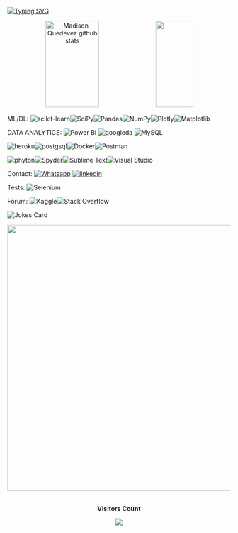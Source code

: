 
[![Typing SVG](https://readme-typing-svg.herokuapp.com/?color=00bfbf&size=35&center=true&vCenter=true&width=1000&lines=Hello,+my+name+is+Madison+Quedevez.;I'm+39+years+old.;I'm+from+Brasil.;I+study+Data+Science+at+FLAI;Be+Welcome!;Oi,+meu+nome+é+Madison+Quedevez.;Eu+sou+de+Castanhal+no+Estado+do+Pará.;Tenho+39+anos.;Eu+trabalho+com+Ciência+de+Dados.;E+estudo+na+FLAI+Inteligência+Artificial.:%29)](https://git.io/typing-svg)

<div align="center">  
  <img width="49%" height="195px" src="https://github-readme-stats.vercel.app/api?username=quedevezPFD&show_icons=true&count_private=true&hide_border=true&title_color=00bfbf&icon_color=00bfbf&text_color=c9d1d9&bg_color=0d1117" alt="Madison Quedevez github stats" /> 
  <img width="41%" height="195px" src="https://github-readme-stats.vercel.app/api/top-langs/?username=quedevezPFD&layout=compact&hide_border=true&title_color=00bfbf&text_color=00bfbf&bg_color=0d1117" />
</div>

ML/DL: ![scikit-learn](https://img.shields.io/badge/scikit--learn-%23F7931E.svg?style=for-the-badge&logo=scikit-learn&logoColor=white)![SciPy](https://img.shields.io/badge/SciPy-%230C55A5.svg?style=for-the-badge&logo=scipy&logoColor=%white)![Pandas](https://img.shields.io/badge/pandas-%23150458.svg?style=for-the-badge&logo=pandas&logoColor=white)![NumPy](https://img.shields.io/badge/numpy-%23013243.svg?style=for-the-badge&logo=numpy&logoColor=white)![Plotly](https://img.shields.io/badge/Plotly-%233F4F75.svg?style=for-the-badge&logo=plotly&logoColor=white)![Matplotlib](https://img.shields.io/badge/Matplotlib-%230C55A5.svg?style=for-the-badge&logo=Matplotlib&logoColor=white)

DATA ANALYTICS: ![Power Bi](https://img.shields.io/badge/power_bi-F2C811?style=for-the-badge&logo=powerbi&logoColor=black)
![googleda](https://img.shields.io/badge/Google%20Analytics-E37400?style=for-the-badge&logo=google%20analytics&logoColor=white)
![MySQL](https://img.shields.io/badge/mysql-%2300f.svg?style=for-the-badge&logo=mysql&logoColor=white)

![heroku](https://img.shields.io/badge/Heroku-430098?style=for-the-badge&logo=heroku&logoColor=white)![postgsql](https://img.shields.io/badge/PostgreSQL-316192?style=for-the-badge&logo=postgresql&logoColor=white)![Docker](https://img.shields.io/badge/docker-%230db7ed.svg?style=for-the-badge&logo=docker&logoColor=white)![Postman](https://img.shields.io/badge/Postman-FF6C37?style=for-the-badge&logo=postman&logoColor=white)

![phyton](https://img.shields.io/badge/Python-14354C?style=for-the-badge&logo=python&logoColor=white)![Spyder](https://img.shields.io/badge/Spyder-838485?style=for-the-badge&logo=spyder%20ide&logoColor=maroon)![Sublime Text](https://img.shields.io/badge/sublime_text-%23575757.svg?style=for-the-badge&logo=sublime-text&logoColor=important)![Visual Studio](https://img.shields.io/badge/Visual%20Studio-5C2D91.svg?style=for-the-badge&logo=visual-studio&logoColor=white)

Contact:
[![Whatsapp](https://img.shields.io/badge/WhatsApp-25D366?style=for-the-badge&logo=whatsapp&logoColor=white)](https://linkwhats.app/6f5e00)
[![linkedin](https://img.shields.io/badge/LinkedIn-0077B5?style=for-the-badge&logo=linkedin&logoColor=white)](https://www.linkedin.com/in/madisonquedevezpfds/)

Tests: ![Selenium](https://img.shields.io/badge/-selenium-%43B02A?style=for-the-badge&logo=selenium&logoColor=white)

Fórum: ![Kaggle](https://img.shields.io/badge/Kaggle-035a7d?style=for-the-badge&logo=kaggle&logoColor=white)![Stack Overflow](https://img.shields.io/badge/-Stackoverflow-FE7A16?style=for-the-badge&logo=stack-overflow&logoColor=white)



![Jokes Card](https://readme-jokes.vercel.app/api)
<div align="center">
  <img src="https://i.gifer.com/origin/c5/c5056fe916b043776e98d6149847ffbd.gif" width="1200" height="600"/>
</div>

 <div align="center">
<br><p align="centre"><b>Visitors Count</b></p>  
<p align="center"><img align="center" src="https://profile-counter.glitch.me/{quedevezPFD}/count.svg" /></p> 
<br></div>
